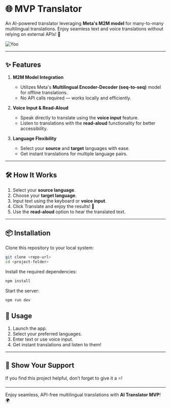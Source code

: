 # 🌐 MVP Translator

An AI-powered translator leveraging **Meta's M2M model** for many-to-many multilingual translations. Enjoy seamless text and voice translations without relying on external APIs! 🚀

![Yoo](https://i.postimg.cc/MTS25gWL/Screenshot-367.png)

---

## ✨ Features

1. **M2M Model Integration**  
   - Utilizes Meta's **Multilingual Encoder-Decoder (seq-to-seq)** model for offline translations.  
   - No API calls required — works locally and efficiently.

2. **Voice Input & Read-Aloud**  
   - Speak directly to translate using the **voice input** feature.  
   - Listen to translations with the **read-aloud** functionality for better accessibility.

3. **Language Flexibility**  
   - Select your **source** and **target** languages with ease.  
   - Get instant translations for multiple language pairs.

---

## 🛠️ How It Works

1. Select your **source language**.  
2. Choose your **target language**.  
3. Input text using the keyboard or **voice input**.  
4. Click Translate and enjoy the results! 🎉  
5. Use the **read-aloud** option to hear the translated text.

---

## 📦 Installation

Clone this repository to your local system:
```bash
git clone <repo-url>
cd <project-folder>
```

Install the required dependencies:

```bash
npm install
```

Start the server:
```bash
npm run dev
```

## 🚀 Usage

1. Launch the app.  
2. Select your preferred languages.  
3. Enter text or use voice input.  
4. Get instant translations and listen to them!  

---

## 🌟 Show Your Support

If you find this project helpful, don’t forget to give it a ⭐️!  

---

Enjoy seamless, API-free multilingual translations with **AI Translator MVP**! 🌍  

